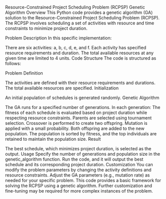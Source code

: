 Resource-Constrained Project Scheduling Problem (RCPSP) Genetic Algorithm
Overview
This Python code provides a genetic algorithm (GA) solution to the Resource-Constrained Project Scheduling Problem (RCPSP). The RCPSP involves scheduling a set of activities with resource and time constraints to minimize project duration.

Problem Description
In this specific implementation:

There are six activities: a, b, c, d, e, and f.
Each activity has specified resource requirements and duration.
The total available resources at any given time are limited to 4 units.
Code Structure
The code is structured as follows:

Problem Definition

The activities are defined with their resource requirements and durations.
The total available resources are specified.
Initialization

An initial population of schedules is generated randomly.
Genetic Algorithm

The GA runs for a specified number of generations.
In each generation:
The fitness of each schedule is evaluated based on project duration while respecting resource constraints.
Parents are selected using tournament selection.
Crossover is performed to create two offspring.
Mutation is applied with a small probability.
Both offspring are added to the new population.
The population is sorted by fitness, and the top individuals are retained to maintain the population size.
Result

The best schedule, which minimizes project duration, is selected as the output.
Usage
Specify the number of generations and population size in the genetic_algorithm function.
Run the code, and it will output the best schedule and its corresponding project duration.
Customization
You can modify the problem parameters by changing the activity definitions and resource constraints.
Adjust the GA parameters (e.g., mutation rate) as needed for your specific problem.
This code provides a basic framework for solving the RCPSP using a genetic algorithm. Further customization and fine-tuning may be required for more complex instances of the problem.

